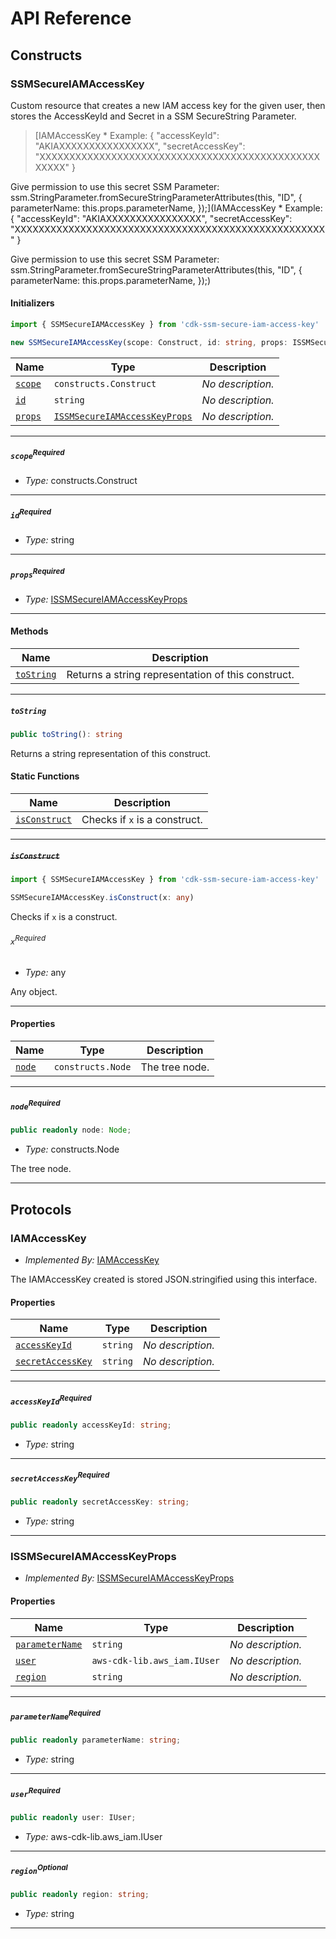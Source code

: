 # API Reference <a name="API Reference" id="api-reference"></a>

## Constructs <a name="Constructs" id="Constructs"></a>

### SSMSecureIAMAccessKey <a name="SSMSecureIAMAccessKey" id="cdk-ssm-secure-iam-access-key.SSMSecureIAMAccessKey"></a>

Custom resource that creates a new IAM access key for the given user, then stores the AccessKeyId and Secret in a SSM SecureString Parameter.

> [IAMAccessKey * Example: { "accessKeyId": "AKIAXXXXXXXXXXXXXXXX", "secretAccessKey": "XXXXXXXXXXXXXXXXXXXXXXXXXXXXXXXXXXXXXXXXXXXXXXXXXXXX" }

Give permission to use this secret SSM Parameter:
ssm.StringParameter.fromSecureStringParameterAttributes(this, "ID", {
parameterName: this.props.parameterName,
});](IAMAccessKey * Example: { "accessKeyId": "AKIAXXXXXXXXXXXXXXXX", "secretAccessKey": "XXXXXXXXXXXXXXXXXXXXXXXXXXXXXXXXXXXXXXXXXXXXXXXXXXXX" }

Give permission to use this secret SSM Parameter:
ssm.StringParameter.fromSecureStringParameterAttributes(this, "ID", {
parameterName: this.props.parameterName,
});)

#### Initializers <a name="Initializers" id="cdk-ssm-secure-iam-access-key.SSMSecureIAMAccessKey.Initializer"></a>

```typescript
import { SSMSecureIAMAccessKey } from 'cdk-ssm-secure-iam-access-key'

new SSMSecureIAMAccessKey(scope: Construct, id: string, props: ISSMSecureIAMAccessKeyProps)
```

| **Name** | **Type** | **Description** |
| --- | --- | --- |
| <code><a href="#cdk-ssm-secure-iam-access-key.SSMSecureIAMAccessKey.Initializer.parameter.scope">scope</a></code> | <code>constructs.Construct</code> | *No description.* |
| <code><a href="#cdk-ssm-secure-iam-access-key.SSMSecureIAMAccessKey.Initializer.parameter.id">id</a></code> | <code>string</code> | *No description.* |
| <code><a href="#cdk-ssm-secure-iam-access-key.SSMSecureIAMAccessKey.Initializer.parameter.props">props</a></code> | <code><a href="#cdk-ssm-secure-iam-access-key.ISSMSecureIAMAccessKeyProps">ISSMSecureIAMAccessKeyProps</a></code> | *No description.* |

---

##### `scope`<sup>Required</sup> <a name="scope" id="cdk-ssm-secure-iam-access-key.SSMSecureIAMAccessKey.Initializer.parameter.scope"></a>

- *Type:* constructs.Construct

---

##### `id`<sup>Required</sup> <a name="id" id="cdk-ssm-secure-iam-access-key.SSMSecureIAMAccessKey.Initializer.parameter.id"></a>

- *Type:* string

---

##### `props`<sup>Required</sup> <a name="props" id="cdk-ssm-secure-iam-access-key.SSMSecureIAMAccessKey.Initializer.parameter.props"></a>

- *Type:* <a href="#cdk-ssm-secure-iam-access-key.ISSMSecureIAMAccessKeyProps">ISSMSecureIAMAccessKeyProps</a>

---

#### Methods <a name="Methods" id="Methods"></a>

| **Name** | **Description** |
| --- | --- |
| <code><a href="#cdk-ssm-secure-iam-access-key.SSMSecureIAMAccessKey.toString">toString</a></code> | Returns a string representation of this construct. |

---

##### `toString` <a name="toString" id="cdk-ssm-secure-iam-access-key.SSMSecureIAMAccessKey.toString"></a>

```typescript
public toString(): string
```

Returns a string representation of this construct.

#### Static Functions <a name="Static Functions" id="Static Functions"></a>

| **Name** | **Description** |
| --- | --- |
| <code><a href="#cdk-ssm-secure-iam-access-key.SSMSecureIAMAccessKey.isConstruct">isConstruct</a></code> | Checks if `x` is a construct. |

---

##### ~~`isConstruct`~~ <a name="isConstruct" id="cdk-ssm-secure-iam-access-key.SSMSecureIAMAccessKey.isConstruct"></a>

```typescript
import { SSMSecureIAMAccessKey } from 'cdk-ssm-secure-iam-access-key'

SSMSecureIAMAccessKey.isConstruct(x: any)
```

Checks if `x` is a construct.

###### `x`<sup>Required</sup> <a name="x" id="cdk-ssm-secure-iam-access-key.SSMSecureIAMAccessKey.isConstruct.parameter.x"></a>

- *Type:* any

Any object.

---

#### Properties <a name="Properties" id="Properties"></a>

| **Name** | **Type** | **Description** |
| --- | --- | --- |
| <code><a href="#cdk-ssm-secure-iam-access-key.SSMSecureIAMAccessKey.property.node">node</a></code> | <code>constructs.Node</code> | The tree node. |

---

##### `node`<sup>Required</sup> <a name="node" id="cdk-ssm-secure-iam-access-key.SSMSecureIAMAccessKey.property.node"></a>

```typescript
public readonly node: Node;
```

- *Type:* constructs.Node

The tree node.

---




## Protocols <a name="Protocols" id="Protocols"></a>

### IAMAccessKey <a name="IAMAccessKey" id="cdk-ssm-secure-iam-access-key.IAMAccessKey"></a>

- *Implemented By:* <a href="#cdk-ssm-secure-iam-access-key.IAMAccessKey">IAMAccessKey</a>

The IAMAccessKey created is stored JSON.stringified using this interface.


#### Properties <a name="Properties" id="Properties"></a>

| **Name** | **Type** | **Description** |
| --- | --- | --- |
| <code><a href="#cdk-ssm-secure-iam-access-key.IAMAccessKey.property.accessKeyId">accessKeyId</a></code> | <code>string</code> | *No description.* |
| <code><a href="#cdk-ssm-secure-iam-access-key.IAMAccessKey.property.secretAccessKey">secretAccessKey</a></code> | <code>string</code> | *No description.* |

---

##### `accessKeyId`<sup>Required</sup> <a name="accessKeyId" id="cdk-ssm-secure-iam-access-key.IAMAccessKey.property.accessKeyId"></a>

```typescript
public readonly accessKeyId: string;
```

- *Type:* string

---

##### `secretAccessKey`<sup>Required</sup> <a name="secretAccessKey" id="cdk-ssm-secure-iam-access-key.IAMAccessKey.property.secretAccessKey"></a>

```typescript
public readonly secretAccessKey: string;
```

- *Type:* string

---

### ISSMSecureIAMAccessKeyProps <a name="ISSMSecureIAMAccessKeyProps" id="cdk-ssm-secure-iam-access-key.ISSMSecureIAMAccessKeyProps"></a>

- *Implemented By:* <a href="#cdk-ssm-secure-iam-access-key.ISSMSecureIAMAccessKeyProps">ISSMSecureIAMAccessKeyProps</a>


#### Properties <a name="Properties" id="Properties"></a>

| **Name** | **Type** | **Description** |
| --- | --- | --- |
| <code><a href="#cdk-ssm-secure-iam-access-key.ISSMSecureIAMAccessKeyProps.property.parameterName">parameterName</a></code> | <code>string</code> | *No description.* |
| <code><a href="#cdk-ssm-secure-iam-access-key.ISSMSecureIAMAccessKeyProps.property.user">user</a></code> | <code>aws-cdk-lib.aws_iam.IUser</code> | *No description.* |
| <code><a href="#cdk-ssm-secure-iam-access-key.ISSMSecureIAMAccessKeyProps.property.region">region</a></code> | <code>string</code> | *No description.* |

---

##### `parameterName`<sup>Required</sup> <a name="parameterName" id="cdk-ssm-secure-iam-access-key.ISSMSecureIAMAccessKeyProps.property.parameterName"></a>

```typescript
public readonly parameterName: string;
```

- *Type:* string

---

##### `user`<sup>Required</sup> <a name="user" id="cdk-ssm-secure-iam-access-key.ISSMSecureIAMAccessKeyProps.property.user"></a>

```typescript
public readonly user: IUser;
```

- *Type:* aws-cdk-lib.aws_iam.IUser

---

##### `region`<sup>Optional</sup> <a name="region" id="cdk-ssm-secure-iam-access-key.ISSMSecureIAMAccessKeyProps.property.region"></a>

```typescript
public readonly region: string;
```

- *Type:* string

---

